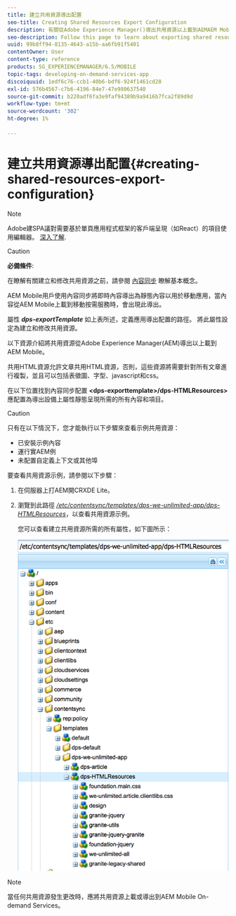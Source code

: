 ```yaml
---
title: 建立共用資源導出配置
seo-title: Creating Shared Resources Export Configuration
description: 有關從Adobe Experience Manager()導出共用資源以上載到AEMAEM Mobile的資訊，請訪問此頁。
seo-description: Follow this page to learn about exporting shared resources from Adobe Experience Manager (AEM) for upload to AEM Mobile.
uuid: 99b8ff94-8135-4643-a15b-aa6fb91f5401
contentOwner: User
content-type: reference
products: SG_EXPERIENCEMANAGER/6.5/MOBILE
topic-tags: developing-on-demand-services-app
discoiquuid: 1edf6c76-ccb1-40b6-bdf6-924f1461cd28
exl-id: 576b4567-c7b6-4196-84e7-47e980637540
source-git-commit: b220adf6fa3e9faf94389b9a9416b7fca2f89d9d
workflow-type: tm+mt
source-wordcount: '302'
ht-degree: 1%

---
```


# 建立共用資源導出配置{#creating-shared-resources-export-configuration}

>[!NOTE]
>
>Adobe建SPA議對需要基於單頁應用程式框架的客戶端呈現（如React）的項目使用編輯器。 [深入了解](/help/sites-developing/spa-overview.md).

>[!CAUTION]
>
>**必備條件**:
>
>在瞭解有關建立和修改共用資源之前，請參閱 [內容同步](/help/mobile/mobile-ondemand-contentsync.md) 瞭解基本概念。

AEM Mobile用戶使用內容同步將即時內容導出為靜態內容以用於移動應用，當內容從AEM Mobile上載到移動按需服務時，會出現此導出。

屬性 ***dps-exportTemplate*** 如上表所述，定義應用導出配置的路徑。 將此屬性設定為建立和修改共用資源。

以下資源介紹將共用資源從Adobe Experience Manager(AEM)導出以上載到AEM Mobile。

共用HTML資源允許文章共用HTML資源，否則，這些資源將需要針對所有文章進行複製，並且可以包括表徵圖、字型、javascript和css。

在以下位置找到內容同步配置 **&lt;dps-exporttemplate>/dps-HTMLResources>** 應配置為導出設備上屬性靜態呈現所需的所有內容和項目。

>[!CAUTION]
>
>只有在以下情況下，您才能執行以下步驟來查看示例共用資源：
>
>* 已安裝示例內容
>* 運行實AEM例
>* 未配置自定義上下文或其他埠
>


要查看共用資源示例，請參閱以下步驟：

1. 在伺服器上打AEM開CRXDE Lite。
1. 瀏覽到此路徑 *[/etc/contentsync/templates/dps-we-unlimited-app/dps-HTMLResources](http://localhost:4502/crx/de/index.jsp#/etc/contentsync/templates/dps-we-unlimited-app/dps-HTMLResources)*，以查看共用資源示例。

   您可以查看建立共用資源所需的所有屬性，如下圖所示：

   ![chlimage_1-145](assets/chlimage_1-145.png)

>[!NOTE]
>
>當任何共用資源發生更改時，應將共用資源上載或導出到AEM Mobile On-demand Services。

